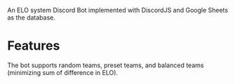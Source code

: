 An ELO system Discord Bot implemented with DiscordJS and Google Sheets as the database.

# Features
The bot supports random teams, preset teams, and balanced teams (minimizing sum of difference in ELO).

